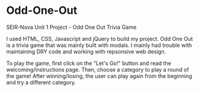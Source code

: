 # Odd-One-Out
SEIR-Nova Unit 1 Project - Odd One Out Trivia Game

I used HTML, CSS, Javascript and jQuery to build my project. 
Odd One Out is a trivia game that was mainly built with modals. I mainly had trouble with maintaining DRY code and working with repsonsive web design.

To play the game, first click on the "Let's Go!" button and read the welcoming/instructions page. Then, choose a category to play a round of the game! After winning/losing, the user can play again from the beginning and try a different category. 